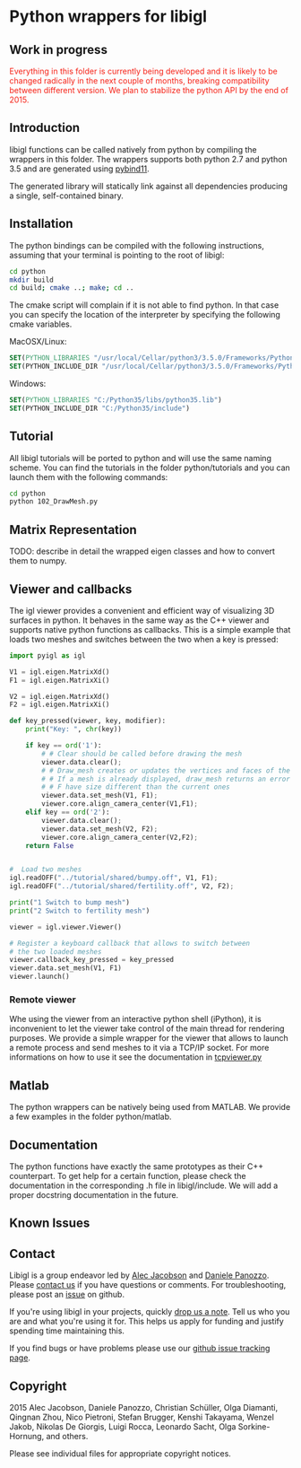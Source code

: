 # Python wrappers for libigl


## Work in progress
<span style="color:#F62217">
Everything in this folder is currently being developed and it is likely to be
changed radically in the next couple of months, breaking compatibility between
different version. We plan to stabilize the python API by the end of 2015.
</span>

## Introduction

libigl functions can be called natively from python by compiling the wrappers
in this folder. The wrappers supports both python 2.7 and python 3.5 and are
generated using [pybind11](https://github.com/wjakob/pybind11).

The generated library will statically link against all dependencies producing a single,
self-contained binary.

## Installation

The python bindings can be compiled with the following instructions, assuming
that your terminal is pointing to the root of libigl:

```bash
cd python
mkdir build
cd build; cmake ..; make; cd ..
```

The cmake script will complain if it is not able to find python. In that case
you can specify the location of the interpreter by specifying the following
cmake variables.

MacOSX/Linux:

```cmake
SET(PYTHON_LIBRARIES "/usr/local/Cellar/python3/3.5.0/Frameworks/Python.framework/Versions/3.5/lib/libpython3.5m.dylib")
SET(PYTHON_INCLUDE_DIR "/usr/local/Cellar/python3/3.5.0/Frameworks/Python.framework/Versions/3.5/include/python3.5m")
```

Windows:

```cmake
SET(PYTHON_LIBRARIES "C:/Python35/libs/python35.lib")
SET(PYTHON_INCLUDE_DIR "C:/Python35/include")
```

## Tutorial

All libigl tutorials will be ported to python and will use the same naming
scheme. You can find the tutorials in the folder python/tutorials and you can
launch them with the following commands:

```bash
cd python
python 102_DrawMesh.py
```

## Matrix Representation

TODO: describe in detail the wrapped eigen classes and how to convert them to
numpy.

## Viewer and callbacks

The igl viewer provides a convenient and efficient way of visualizing 3D
surfaces in python. It behaves in the same way as the C++ viewer and supports
native python functions as callbacks. This is a simple example that loads
two meshes and switches between the two when a key is pressed:

```python
import pyigl as igl

V1 = igl.eigen.MatrixXd()
F1 = igl.eigen.MatrixXi()

V2 = igl.eigen.MatrixXd()
F2 = igl.eigen.MatrixXi()

def key_pressed(viewer, key, modifier):
    print("Key: ", chr(key))

    if key == ord('1'):
        # # Clear should be called before drawing the mesh
        viewer.data.clear();
        # # Draw_mesh creates or updates the vertices and faces of the displayed mesh.
        # # If a mesh is already displayed, draw_mesh returns an error if the given V and
        # # F have size different than the current ones
        viewer.data.set_mesh(V1, F1);
        viewer.core.align_camera_center(V1,F1);
    elif key == ord('2'):
        viewer.data.clear();
        viewer.data.set_mesh(V2, F2);
        viewer.core.align_camera_center(V2,F2);
    return False


#  Load two meshes
igl.readOFF("../tutorial/shared/bumpy.off", V1, F1);
igl.readOFF("../tutorial/shared/fertility.off", V2, F2);

print("1 Switch to bump mesh")
print("2 Switch to fertility mesh")

viewer = igl.viewer.Viewer()

# Register a keyboard callback that allows to switch between
# the two loaded meshes
viewer.callback_key_pressed = key_pressed
viewer.data.set_mesh(V1, F1)
viewer.launch()
```

### Remote viewer

Whe using the viewer from an interactive python shell (iPython), it is
inconvenient to let the viewer take control of the main thread for rendering
purposes. We provide a simple wrapper for the viewer that allows to launch
a remote process and send meshes to it via a TCP/IP socket. For more
informations on how to use it see the documentation in [tcpviewer.py](tcpviewer.py)

## Matlab

The python wrappers can be natively being used from MATLAB.
We provide a few examples in the folder python/matlab.

## Documentation

The python functions have exactly the same prototypes as their C++ counterpart.
To get help for a certain function, please check the documentation in the
corresponding .h file in libigl/include. We will add a proper docstring
documentation in the future.

## Known Issues

## Contact

Libigl is a group endeavor led by [Alec
Jacobson](http://www.cs.columbia.edu/~jacobson/) and [Daniele
Panozzo](http://www.inf.ethz.ch/personal/dpanozzo/). Please [contact
us](mailto:alecjacobson@gmail.com,daniele.panozzo@gmail.com) if you have
questions or comments. For troubleshooting, please post an
[issue](https://github.com/libigl/libigl/issues) on github.

If you're using libigl in your projects, quickly [drop us a
note](mailto:alecjacobson@gmail.com,daniele.panozzo@gmail.com). Tell us who you
are and what you're using it for. This helps us apply for funding and justify
spending time maintaining this.

If you find bugs or have problems please use our [github issue tracking
page](https://github.com/libigl/libigl/issues).

## Copyright
2015 Alec Jacobson, Daniele Panozzo, Christian Schüller, Olga Diamanti, Qingnan
Zhou, Nico Pietroni, Stefan Brugger, Kenshi Takayama, Wenzel Jakob, Nikolas De
Giorgis, Luigi Rocca, Leonardo Sacht, Olga Sorkine-Hornung, and others.

Please see individual files for appropriate copyright notices.
